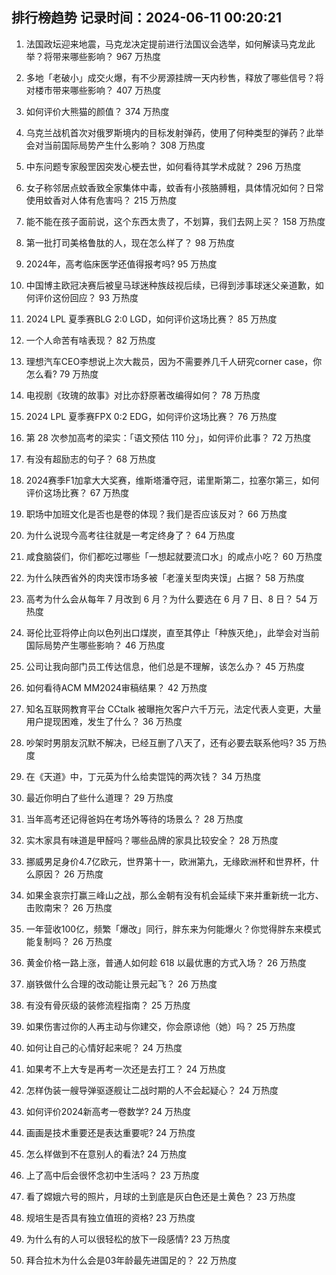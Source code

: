 
## 排行榜趋势 记录时间：2024-06-11 00:20:21
  
  1. 法国政坛迎来地震，马克龙决定提前进行法国议会选举，如何解读马克龙此举？将带来哪些影响？ 967 万热度
    
  2. 多地「老破小」成交火爆，有不少房源挂牌一天内秒售，释放了哪些信号？将对楼市带来哪些影响？ 407 万热度
    
  3. 如何评价大熊猫的颜值？ 374 万热度
    
  4. 乌克兰战机首次对俄罗斯境内的目标发射弹药，使用了何种类型的弹药？此举会对当前国际局势产生什么影响？ 308 万热度
    
  5. 中东问题专家殷罡因突发心梗去世，如何看待其学术成就？ 296 万热度
    
  6. 女子称邻居点蚊香致全家集体中毒，蚊香有小孩胳膊粗，具体情况如何？日常使用蚊香对人体有危害吗？ 215 万热度
    
  7. 能不能在孩子面前说，这个东西太贵了，不划算，我们去网上买？ 158 万热度
    
  8. 第一批打司美格鲁肽的人，现在怎么样了？ 98 万热度
    
  9. 2024年，高考临床医学还值得报考吗? 95 万热度
    
  10. 中国博主欧冠决赛后被皇马球迷种族歧视后续，已得到涉事球迷父亲道歉，如何评价这份回应？ 93 万热度
    
  11. 2024 LPL 夏季赛BLG 2:0 LGD，如何评价这场比赛？ 85 万热度
    
  12. 一个人命苦有啥表现？ 82 万热度
    
  13. 理想汽车CEO李想说上次大裁员，因为不需要养几千人研究corner case，你怎么看? 79 万热度
    
  14. 电视剧《玫瑰的故事》对比亦舒原著改编得如何？ 78 万热度
    
  15. 2024 LPL 夏季赛FPX 0:2 EDG，如何评价这场比赛？ 76 万热度
    
  16. 第 28 次参加高考的梁实：「语文预估 110 分」，如何评价此事？ 72 万热度
    
  17. 有没有超励志的句子？ 68 万热度
    
  18. 2024赛季F1加拿大大奖赛，维斯塔潘夺冠，诺里斯第二，拉塞尔第三，如何评价这场比赛？ 67 万热度
    
  19. 职场中加班文化是否也是卷的体现？我们是否应该反对？ 66 万热度
    
  20. 为什么说现今高考往往就是一考定终身了？ 64 万热度
    
  21. 咸食脑袋们，你们都吃过哪些「一想起就要流口水」的咸点小吃？ 60 万热度
    
  22. 为什么陕西省外的肉夹馍市场多被「老潼关型肉夹馍」占据？ 58 万热度
    
  23. 高考为什么会从每年 7 月改到 6 月？为什么要选在 6 月 7 日、8 日？ 54 万热度
    
  24. 哥伦比亚将停止向以色列出口煤炭，直至其停止「种族灭绝」，此举会对当前国际局势产生哪些影响？ 46 万热度
    
  25. 公司让我向部门员工传达信息，他们总是不理解，该怎么办？ 45 万热度
    
  26. 如何看待ACM MM2024审稿结果？ 42 万热度
    
  27. 知名互联网教育平台 CCtalk 被曝拖欠客户六千万元，法定代表人变更，大量用户提现困难，发生了什么？ 36 万热度
    
  28. 吵架时男朋友沉默不解决，已经互删了八天了，还有必要去联系他吗? 35 万热度
    
  29. 在《天道》中，丁元英为什么给卖馄饨的两次钱？ 34 万热度
    
  30. 最近你明白了些什么道理？ 29 万热度
    
  31. 当年高考还记得爸妈在考场外等待的场景么？ 28 万热度
    
  32. 实木家具有味道是甲醛吗？哪些品牌的家具比较安全？ 28 万热度
    
  33. 挪威男足身价4.7亿欧元，世界第十一，欧洲第九，无缘欧洲杯和世界杯，什么原因？ 26 万热度
    
  34. 如果金哀宗打赢三峰山之战，那么金朝有没有机会延续下来并重新统一北方、击败南宋？ 26 万热度
    
  35. 一年营收100亿，频繁「爆改」同行，胖东来为何能爆火？你觉得胖东来模式能复制吗？ 26 万热度
    
  36. 黄金价格一路上涨，普通人如何趁 618 以最优惠的方式入场？ 26 万热度
    
  37. 崩铁做什么合理的改动能让景元起飞？ 26 万热度
    
  38. 有没有骨灰级的装修流程指南？ 25 万热度
    
  39. 如果伤害过你的人再主动与你建交，你会原谅他（她）吗？ 25 万热度
    
  40. 如何让自己的心情好起来呢？ 24 万热度
    
  41. 如果考不上大专是再考一次还是去打工？ 24 万热度
    
  42. 怎样伪装一艘导弹驱逐舰让二战时期的人不会起疑心？ 24 万热度
    
  43. 如何评价2024新高考一卷数学? 24 万热度
    
  44. 画画是技术重要还是表达重要呢? 24 万热度
    
  45. 怎么样做到不在意别人的看法? 24 万热度
    
  46. 上了高中后会很怀念初中生活吗？ 23 万热度
    
  47. 看了嫦娥六号的照片，月球的土到底是灰白色还是土黄色？ 23 万热度
    
  48. 规培生是否具有独立值班的资格? 23 万热度
    
  49. 为什么有的人可以很轻松的放下一段感情? 23 万热度
    
  50. 拜合拉木为什么会是03年龄最先进国足的？ 22 万热度
    